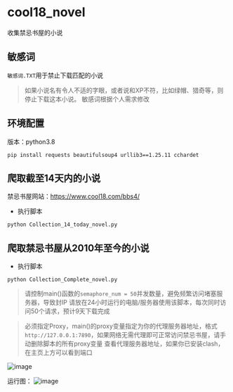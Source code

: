 # cool18_novel
收集禁忌书屋的小说

## 敏感词
`敏感词.TXT`用于禁止下载匹配的小说

>如果小说名有令人不适的字眼，或者说和XP不符，比如绿帽、猎奇等，则停止下载这本小说。
>敏感词根据个人需求修改

## 环境配置

版本：python3.8

```CONSOLE
pip install requests beautifulsoup4 urllib3==1.25.11 cchardet
```

## 爬取截至14天内的小说

禁忌书屋网站：https://www.cool18.com/bbs4/

- 执行脚本

```CONSOLE
python Collection_14_today_novel.py
```

## 爬取禁忌书屋从2010年至今的小说

- 执行脚本

```CONSOLE
python Collection_Complete_novel.py
```

>请控制main()函数的`semaphore_num = 50`并发数量，避免频繁访问堵塞服务器，导致封IP
>请放在24小时运行的电脑/服务器使用该脚本，每次同时访问50个请求，预计9天下载完成

>必须指定Proxy，main()的proxy变量指定为你的代理服务器地址，格式`http://127.0.0.1:7890`，如果网络无需代理即可正常访问禁忌书屋，请手动删除脚本的所有proxy变量
>查看代理服务器地址，如果你已安装clash，在主页上方可以看到端口

![image](https://user-images.githubusercontent.com/43485379/223296700-df9e0402-4c02-4688-80a8-cfc22e691022.png)

运行图：
![image](https://user-images.githubusercontent.com/43485379/223296808-fe8e4db3-96a0-4ab2-9c5a-a0b58ae4ceae.png)


